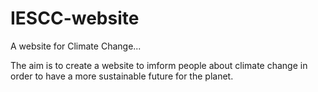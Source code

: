 # IESCC-website
A website for Climate Change...

The aim is to create a website to imform people about climate change in order to have a more sustainable future for the planet.
